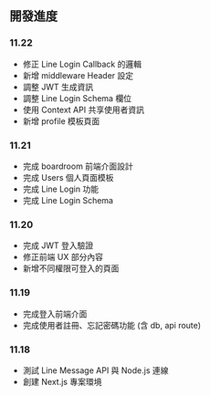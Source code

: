 ## 開發進度

### 11.22

- 修正 Line Login Callback 的邏輯
- 新增 middleware Header 設定
- 調整 JWT 生成資訊
- 調整 Line Login Schema 欄位
- 使用 Context API 共享使用者資訊
- 新增 profile 模板頁面

### 11.21

- 完成 boardroom 前端介面設計
- 完成 Users 個人頁面模板
- 完成 Line Login 功能
- 完成 Line Login Schema

### 11.20

- 完成 JWT 登入驗證
- 修正前端 UX 部分內容
- 新增不同權限可登入的頁面

### 11.19

- 完成登入前端介面
- 完成使用者註冊、忘記密碼功能 (含 db, api route)

### 11.18

- 測試 Line Message API 與 Node.js 連線
- 創建 Next.js 專案環境
